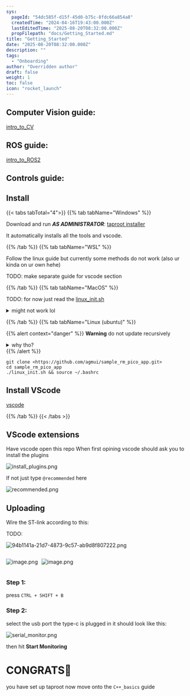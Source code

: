 ```yaml
---
sys:
  pageId: "54dc585f-d15f-45d0-b75c-8fdc66a854a8"
  createdTime: "2024-04-16T19:43:00.000Z"
  lastEditedTime: "2025-08-20T08:32:00.000Z"
  propFilepath: "docs/Getting_Started.md"
title: "Getting_Started"
date: "2025-08-20T08:32:00.000Z"
description: ""
tags:
  - "Onboarding"
author: "Overridden author"
draft: false
weight: 1
toc: false
icon: "rocket_launch"
---
```


## Computer Vision guide:

[intro_to_CV](https://agmui.github.io/notion2hugo_test/docs/guides/intro_to_cv/cv_setup/)

## ROS guide:

[intro_to_ROS2](https://agmui.github.io/notion2hugo_test/docs/guides/intro_to_ros2/getting-started-with-ros2/)

## Controls guide:

## Install

{{< tabs tabTotal="4">}}
{{% tab tabName="Windows" %}}

Download and run _**AS ADMINISTRATOR**_: [taproot installer](https://github.com/Thornbots/TeachingFreshies/releases/tag/1.0)

It automatically installs all the tools and vscode.

{{% /tab %}}
{{% tab tabName="WSL" %}}

Follow the linux guide but currently some methods do not work (also ur kinda on ur own hehe)

TODO: make separate guide for vscode section

{{% /tab %}}
{{% tab tabName="MacOS" %}}

TODO: for now just read the [linux_init.sh](https://github.com/agmui/sample_rm_pico_app/blob/main/linux_init.sh)

<details>
<summary>might not work lol</summary>

`brew install libusb pkg-config`

Next install: [vscode](https://code.visualstudio.com/Download)

</details>

{{% /tab %}}
{{% tab tabName="Linux (ubuntu)" %}}

{{% alert context="danger" %}}
**Warning** do not update recursively
<details>
<summary>why tho?</summary>
There are some submodules that may go on for a while (like tinyusb) and I highly
recommend you don't need to get them.
If you want to see what submodules I update just look in `linux_init.sh`
</details>
{{% /alert %}}

```shell
git clone <https://github.com/agmui/sample_rm_pico_app.git>
cd sample_rm_pico_app
./linux_init.sh && source ~/.bashrc
```

## Install VScode

[vscode](https://code.visualstudio.com/Download)

{{% /tab %}}
{{< /tabs >}}

## VScode extensions

Have vscode open this repo
When first opining vscode should ask you to install the plugins

![install_plugins.png](https://prod-files-secure.s3.us-west-2.amazonaws.com/d518164a-d88e-44d1-a4ee-3adb3bd8bce0/89bd30f0-1825-4e77-867b-0a41ce370880/install_plugins.png?X-Amz-Algorithm=AWS4-HMAC-SHA256&X-Amz-Content-Sha256=UNSIGNED-PAYLOAD&X-Amz-Credential=ASIAZI2LB4663J57MLHO%2F20251005%2Fus-west-2%2Fs3%2Faws4_request&X-Amz-Date=20251005T013821Z&X-Amz-Expires=3600&X-Amz-Security-Token=IQoJb3JpZ2luX2VjENH%2F%2F%2F%2F%2F%2F%2F%2F%2F%2FwEaCXVzLXdlc3QtMiJGMEQCIDRPgFwpoZF5DsXKxvr6tECGN3RqeqMFRiDocpMaHPCGAiA97Wt4bXmJ%2BwrLy%2Bmp7ECpB51BDliJlNGegKDycIA4nCr%2FAwhpEAAaDDYzNzQyMzE4MzgwNSIMr1wHgJk27aglbwsjKtwDr3%2FDWhe1iiQoozIxfBhdGUoz0ennW70XnAYbLQDaiaSuJq9YZeMiBAQRkELp%2B%2FUfOP4E2G8PEYihcul4GUhlWXOU0%2FW6a%2BODMJtL8hrRtASWvjgF2hBifbufh9oztASzse6Xng6sSYRuYhkBSnHu%2FYZw1UXBmpy4GTHhusyxhcjpYgal9hgB1gR5qYGPIjKSH9AlJmLglOiDbmvXCDB7gvrK7JkR6%2BrT%2F4cRm3CmEuk6sKrxUc%2FamIUfMfhg1iY0YvuASm4DBI%2FAk3hIrU9MJuCfel6maJWcVSkixE9zr5QAbJV%2BlO1PrTk22ag9f3S1Z4Jwq1gadBRHMG0wfoPG%2Fa1hE5hYPJft%2FxSdvNY4A23yJwep1VXKowUp1fLZePOmfmqHhuYz9wSj7z0oKwRvp8YQKralU%2FKdLxlbn6hbNi7VSKsc%2BUKhe%2BdDk30mo1ALQbYOGJ6oa1kQYbcObquS41cJ%2BUGilG3MvkQIF3HIchUIgtINQjYJc%2F0IDPd0w3pXgPS1KT3RWBim0k91GKQa1J%2FVUeumy4i%2FSn0a1HCcWBemGsEvM9xjy9A7Dylc3IqxQWHbW4cYPc0%2B%2FYJrRy4td5ke%2BybpxuC5hbuOA1uRFSaxYdgy4nqYcaMKs2sw6PSGxwY6pgFISM6BTLBiSMtNgccnULZIpaHPeok0sC%2BqRa0BFjrWax88J0ADVtvXXYmx1uep7Gds0S3zno6IhoIxhjD5MVBvEBivm1NEn13px7CSyNssgi5ayIAqlTlsDHoXejTovYVJztFt4Y%2FHmD2jo9OAI4qFaqEFutnqPDKMldkHXz1hzp7%2FZAGOsAmN2RACa6V2CblekaEbIPYFLNk98xlXea5XngXrT01w&X-Amz-Signature=d6505c66daf32e96c12aad3bb37d4117181a64c66c5a56f751c9fad21ccb7cf4&X-Amz-SignedHeaders=host&x-amz-checksum-mode=ENABLED&x-id=GetObject)

If not just type `@recommended` here  

![recommended.png](https://prod-files-secure.s3.us-west-2.amazonaws.com/d518164a-d88e-44d1-a4ee-3adb3bd8bce0/61e661e9-5d85-4dfc-be0d-8d2097a5e793/recommended.png?X-Amz-Algorithm=AWS4-HMAC-SHA256&X-Amz-Content-Sha256=UNSIGNED-PAYLOAD&X-Amz-Credential=ASIAZI2LB4663J57MLHO%2F20251005%2Fus-west-2%2Fs3%2Faws4_request&X-Amz-Date=20251005T013821Z&X-Amz-Expires=3600&X-Amz-Security-Token=IQoJb3JpZ2luX2VjENH%2F%2F%2F%2F%2F%2F%2F%2F%2F%2FwEaCXVzLXdlc3QtMiJGMEQCIDRPgFwpoZF5DsXKxvr6tECGN3RqeqMFRiDocpMaHPCGAiA97Wt4bXmJ%2BwrLy%2Bmp7ECpB51BDliJlNGegKDycIA4nCr%2FAwhpEAAaDDYzNzQyMzE4MzgwNSIMr1wHgJk27aglbwsjKtwDr3%2FDWhe1iiQoozIxfBhdGUoz0ennW70XnAYbLQDaiaSuJq9YZeMiBAQRkELp%2B%2FUfOP4E2G8PEYihcul4GUhlWXOU0%2FW6a%2BODMJtL8hrRtASWvjgF2hBifbufh9oztASzse6Xng6sSYRuYhkBSnHu%2FYZw1UXBmpy4GTHhusyxhcjpYgal9hgB1gR5qYGPIjKSH9AlJmLglOiDbmvXCDB7gvrK7JkR6%2BrT%2F4cRm3CmEuk6sKrxUc%2FamIUfMfhg1iY0YvuASm4DBI%2FAk3hIrU9MJuCfel6maJWcVSkixE9zr5QAbJV%2BlO1PrTk22ag9f3S1Z4Jwq1gadBRHMG0wfoPG%2Fa1hE5hYPJft%2FxSdvNY4A23yJwep1VXKowUp1fLZePOmfmqHhuYz9wSj7z0oKwRvp8YQKralU%2FKdLxlbn6hbNi7VSKsc%2BUKhe%2BdDk30mo1ALQbYOGJ6oa1kQYbcObquS41cJ%2BUGilG3MvkQIF3HIchUIgtINQjYJc%2F0IDPd0w3pXgPS1KT3RWBim0k91GKQa1J%2FVUeumy4i%2FSn0a1HCcWBemGsEvM9xjy9A7Dylc3IqxQWHbW4cYPc0%2B%2FYJrRy4td5ke%2BybpxuC5hbuOA1uRFSaxYdgy4nqYcaMKs2sw6PSGxwY6pgFISM6BTLBiSMtNgccnULZIpaHPeok0sC%2BqRa0BFjrWax88J0ADVtvXXYmx1uep7Gds0S3zno6IhoIxhjD5MVBvEBivm1NEn13px7CSyNssgi5ayIAqlTlsDHoXejTovYVJztFt4Y%2FHmD2jo9OAI4qFaqEFutnqPDKMldkHXz1hzp7%2FZAGOsAmN2RACa6V2CblekaEbIPYFLNk98xlXea5XngXrT01w&X-Amz-Signature=9f9389b165865aa0f7016fa5683c4bc6ae6404dd033ecfd2cc89bd4e85134cd9&X-Amz-SignedHeaders=host&x-amz-checksum-mode=ENABLED&x-id=GetObject)

## Uploading

Wire the ST-link according to this:

TODO:

![94b1141a-21d7-4873-9c57-ab9d8f807222.png](https://prod-files-secure.s3.us-west-2.amazonaws.com/d518164a-d88e-44d1-a4ee-3adb3bd8bce0/e5fad17d-ab82-4300-9f4c-505ab4b1202c/94b1141a-21d7-4873-9c57-ab9d8f807222.png?X-Amz-Algorithm=AWS4-HMAC-SHA256&X-Amz-Content-Sha256=UNSIGNED-PAYLOAD&X-Amz-Credential=ASIAZI2LB4663J57MLHO%2F20251005%2Fus-west-2%2Fs3%2Faws4_request&X-Amz-Date=20251005T013821Z&X-Amz-Expires=3600&X-Amz-Security-Token=IQoJb3JpZ2luX2VjENH%2F%2F%2F%2F%2F%2F%2F%2F%2F%2FwEaCXVzLXdlc3QtMiJGMEQCIDRPgFwpoZF5DsXKxvr6tECGN3RqeqMFRiDocpMaHPCGAiA97Wt4bXmJ%2BwrLy%2Bmp7ECpB51BDliJlNGegKDycIA4nCr%2FAwhpEAAaDDYzNzQyMzE4MzgwNSIMr1wHgJk27aglbwsjKtwDr3%2FDWhe1iiQoozIxfBhdGUoz0ennW70XnAYbLQDaiaSuJq9YZeMiBAQRkELp%2B%2FUfOP4E2G8PEYihcul4GUhlWXOU0%2FW6a%2BODMJtL8hrRtASWvjgF2hBifbufh9oztASzse6Xng6sSYRuYhkBSnHu%2FYZw1UXBmpy4GTHhusyxhcjpYgal9hgB1gR5qYGPIjKSH9AlJmLglOiDbmvXCDB7gvrK7JkR6%2BrT%2F4cRm3CmEuk6sKrxUc%2FamIUfMfhg1iY0YvuASm4DBI%2FAk3hIrU9MJuCfel6maJWcVSkixE9zr5QAbJV%2BlO1PrTk22ag9f3S1Z4Jwq1gadBRHMG0wfoPG%2Fa1hE5hYPJft%2FxSdvNY4A23yJwep1VXKowUp1fLZePOmfmqHhuYz9wSj7z0oKwRvp8YQKralU%2FKdLxlbn6hbNi7VSKsc%2BUKhe%2BdDk30mo1ALQbYOGJ6oa1kQYbcObquS41cJ%2BUGilG3MvkQIF3HIchUIgtINQjYJc%2F0IDPd0w3pXgPS1KT3RWBim0k91GKQa1J%2FVUeumy4i%2FSn0a1HCcWBemGsEvM9xjy9A7Dylc3IqxQWHbW4cYPc0%2B%2FYJrRy4td5ke%2BybpxuC5hbuOA1uRFSaxYdgy4nqYcaMKs2sw6PSGxwY6pgFISM6BTLBiSMtNgccnULZIpaHPeok0sC%2BqRa0BFjrWax88J0ADVtvXXYmx1uep7Gds0S3zno6IhoIxhjD5MVBvEBivm1NEn13px7CSyNssgi5ayIAqlTlsDHoXejTovYVJztFt4Y%2FHmD2jo9OAI4qFaqEFutnqPDKMldkHXz1hzp7%2FZAGOsAmN2RACa6V2CblekaEbIPYFLNk98xlXea5XngXrT01w&X-Amz-Signature=cb53369f4c20242e38cc3183387272bbda02f93b91e6044c872db8afec3dd186&X-Amz-SignedHeaders=host&x-amz-checksum-mode=ENABLED&x-id=GetObject)

<div style="display: flex;flex-direction: row; column-gap:10px; justify-content: left;">
<div>

![image.png](https://prod-files-secure.s3.us-west-2.amazonaws.com/d518164a-d88e-44d1-a4ee-3adb3bd8bce0/210ecb78-1116-4d7b-b9b7-2292f66fa2c2/image.png?X-Amz-Algorithm=AWS4-HMAC-SHA256&X-Amz-Content-Sha256=UNSIGNED-PAYLOAD&X-Amz-Credential=ASIAZI2LB4663TLRPH6B%2F20251005%2Fus-west-2%2Fs3%2Faws4_request&X-Amz-Date=20251005T013823Z&X-Amz-Expires=3600&X-Amz-Security-Token=IQoJb3JpZ2luX2VjENH%2F%2F%2F%2F%2F%2F%2F%2F%2F%2FwEaCXVzLXdlc3QtMiJGMEQCIC3gdx87WK2hu3BUMMjzx9ne0rKaNTnqRnqKJIoEZDQfAiAo3V8dcmVnrzIXv0hgmzEK0heA3%2FiQDS96%2FIPHnpOzyir%2FAwhpEAAaDDYzNzQyMzE4MzgwNSIMMcKb0h60E6o4ZASsKtwDH9vGZyQ1TIU5w3UK7qTAksPOOILW6cVlIC2JBQt6DN4tQtHAcMqr8jJVqOsPsSZBOT%2FPLvnZRb9mLtm9TkbqvMQ0%2BzGGH%2FKIZPQPtKsxfUrPzclNWsbDuMyaXXT%2FE6se3AUUUHCTTm5F4rNJxn0nx39L6u8FE6CbOBmsR7cd6NwhT9SgDAnDt5HlRZzhnTMhTQHOptRsL8wiVRUmPDkxfl8M7RiJuoviNsKyOGn9oZO7%2FedxnWxT%2FeMmF3YWxoo85nGn5ly0Se24l53H5gh27EP%2F6y8UM%2F7w6x69xOJhBFbCpBGnw5srN8i91BUHTS7XvgJMqTv6OSpdcmcL9YY9EMqmrCRx8E%2FkBUQPB%2F28Q3q9NmVzIqej%2FhOXZIQIbQ8LryLmtnZHs8GO5oS1wO9uTKGwxaKsa8wQg0W691bod1e0UPxWLW6NiFT7FPILEOjTwIWCcUPIGcCAGG%2BaqzUI2oY7k6FVIwpRbgzGzAa6t2oaqtq9U%2Fvvtk7yWn9Cu0Ijzg2AYqarDvcnxX8ZqOfuSZ9wxfsWgdNLndvDPdvr%2Fq46RT94EdjjIMQQK5liEiEZd97zgRFGQ6m6ggcKY8vdQTau%2FPSaXxkn59HO1KmX910qrBqMwL2pjb2bj5Uwi%2FWGxwY6pgF0mYX5cbCLzgYqVLTN7UJGhWvzeijHU7MFyUMQa98mBNoxiwFITH8AGbZ4Ak22%2BuyvWsivPWM%2BIYuyOxi0AMv1%2FYop3W%2Fhl%2BP1hkK%2FDAfl5%2FgcUvhMUym61TQdJ5zhz6RI6MG7QJp57QV4AVwp5O6qJXFXYiLjePl%2FUtBoOpdZADCRRNmrs7z4iUnYZgrdcFM%2Fb0ZnAZb5vlwdVg8x9txhC8pF4VxX&X-Amz-Signature=691bc0218eb3ff6ebf5f1a9336164e488d7497e1aaf069658c59df3b568dee5f&X-Amz-SignedHeaders=host&x-amz-checksum-mode=ENABLED&x-id=GetObject)

</div>
<div>

![image.png](https://prod-files-secure.s3.us-west-2.amazonaws.com/d518164a-d88e-44d1-a4ee-3adb3bd8bce0/33a0fd0f-8ca6-4a86-8e09-26e95ded1fff/image.png?X-Amz-Algorithm=AWS4-HMAC-SHA256&X-Amz-Content-Sha256=UNSIGNED-PAYLOAD&X-Amz-Credential=ASIAZI2LB4666WWVLMVN%2F20251005%2Fus-west-2%2Fs3%2Faws4_request&X-Amz-Date=20251005T013823Z&X-Amz-Expires=3600&X-Amz-Security-Token=IQoJb3JpZ2luX2VjENH%2F%2F%2F%2F%2F%2F%2F%2F%2F%2FwEaCXVzLXdlc3QtMiJHMEUCIHzgK2OiuV98RsFDfJpiIGS4rWVOlFjJ8%2FK1xhvfhqooAiEAk2gcV%2FVxwALgDOGldCdMEGzwUoJzjvV3QiwZnveQwQMq%2FwMIaRAAGgw2Mzc0MjMxODM4MDUiDHX3jy1fJowkj3Yh8yrcA8hIOF2jhvB0qL%2FX6m3F8LQv7Rg1s%2Bu%2FxWsLM4fpT%2F4s%2BbSOjsIkxt%2FzvWAY03Tjb2w2N6b6jWVbJzKt34Fuotn1nBBaQbQg0YCVdFYmIO96pzPbbbx%2BZh57DEVfI0qSms4spOYxtW3N7YnlHlxtuHtJwXhE5mKED0EwKL92cPhOHfWrNf8%2BxhLIXs4CkJv5M1F3o3KDrrnqXkJc0gpnAKt%2FCntuPxZXXAe3ZVGNPwHyhi8mrL541p%2B5WCni8ulYe60C5LnpOaQukhUrJYk33wKdSXMIzFtIb%2B8b0edpv85sMruTk88gdkM3tzhwYALCr05dSscKOkV%2Bt3FWS01YylAAyMoCwHdfO7iYJfqoXP8hz6e1fxwNbBnjXMaFPnrvcSz3d2LC7bLUqc8DDHtmpruDvsDjRWV92DP0EcDMO145bZ1KRWj4XPzQGKn9AnUOQus4aDze9S2fDOVP6hKur4C0zCnNxxPirRTm2WpFcw1Cs16v%2BIl1RXhyurKyvLlKVpkvq7%2F3%2FHvAObpn%2FR4Hfj25TKtC8%2FZL2fNXxnWLcIg%2FQWCcSUjydxEe3jXAEfr8bmzaiFrCuSWohjfOKHyy86DIc3wmzqkrgXpLs5grD36kz%2F0o6nNYH5QqwRuJMOr0hscGOqUB%2Bydu4ZtIyxs5kpjuvfObwHaoNLrQ4HV0pSz%2FblYjwxWKR1IZzCZOcQLTuD8eJ%2F6lwldMv%2BBz9UUnOxMqKNCjQW0x3xJjUu5NE591Q%2Fa%2BSySGkA6ZcF0XsQAQXycJb6Cgg9ThzFdudQPxZ4Q%2FntSONrWPTCbZAbbWs%2F7bqM7du%2BdrCpAcHGb0v%2B%2BDmnUqvSHhArTeGDCBi1f2XwSkw73dnrXrPaeD&X-Amz-Signature=166a8d9e246a5b6ee0162b6da49e645c34f2448c89a474f54d4a2c9afb83b6b1&X-Amz-SignedHeaders=host&x-amz-checksum-mode=ENABLED&x-id=GetObject)

</div>
</div>

### Step 1:

press `CTRL + SHIFT + B`

### Step 2:

select the usb port the type-c is plugged in it should look like this:

![serial_monitor.png](https://prod-files-secure.s3.us-west-2.amazonaws.com/d518164a-d88e-44d1-a4ee-3adb3bd8bce0/f03f4774-05d4-4393-b6a0-d5efb6d315ab/serial_monitor.png?X-Amz-Algorithm=AWS4-HMAC-SHA256&X-Amz-Content-Sha256=UNSIGNED-PAYLOAD&X-Amz-Credential=ASIAZI2LB4663J57MLHO%2F20251005%2Fus-west-2%2Fs3%2Faws4_request&X-Amz-Date=20251005T013821Z&X-Amz-Expires=3600&X-Amz-Security-Token=IQoJb3JpZ2luX2VjENH%2F%2F%2F%2F%2F%2F%2F%2F%2F%2FwEaCXVzLXdlc3QtMiJGMEQCIDRPgFwpoZF5DsXKxvr6tECGN3RqeqMFRiDocpMaHPCGAiA97Wt4bXmJ%2BwrLy%2Bmp7ECpB51BDliJlNGegKDycIA4nCr%2FAwhpEAAaDDYzNzQyMzE4MzgwNSIMr1wHgJk27aglbwsjKtwDr3%2FDWhe1iiQoozIxfBhdGUoz0ennW70XnAYbLQDaiaSuJq9YZeMiBAQRkELp%2B%2FUfOP4E2G8PEYihcul4GUhlWXOU0%2FW6a%2BODMJtL8hrRtASWvjgF2hBifbufh9oztASzse6Xng6sSYRuYhkBSnHu%2FYZw1UXBmpy4GTHhusyxhcjpYgal9hgB1gR5qYGPIjKSH9AlJmLglOiDbmvXCDB7gvrK7JkR6%2BrT%2F4cRm3CmEuk6sKrxUc%2FamIUfMfhg1iY0YvuASm4DBI%2FAk3hIrU9MJuCfel6maJWcVSkixE9zr5QAbJV%2BlO1PrTk22ag9f3S1Z4Jwq1gadBRHMG0wfoPG%2Fa1hE5hYPJft%2FxSdvNY4A23yJwep1VXKowUp1fLZePOmfmqHhuYz9wSj7z0oKwRvp8YQKralU%2FKdLxlbn6hbNi7VSKsc%2BUKhe%2BdDk30mo1ALQbYOGJ6oa1kQYbcObquS41cJ%2BUGilG3MvkQIF3HIchUIgtINQjYJc%2F0IDPd0w3pXgPS1KT3RWBim0k91GKQa1J%2FVUeumy4i%2FSn0a1HCcWBemGsEvM9xjy9A7Dylc3IqxQWHbW4cYPc0%2B%2FYJrRy4td5ke%2BybpxuC5hbuOA1uRFSaxYdgy4nqYcaMKs2sw6PSGxwY6pgFISM6BTLBiSMtNgccnULZIpaHPeok0sC%2BqRa0BFjrWax88J0ADVtvXXYmx1uep7Gds0S3zno6IhoIxhjD5MVBvEBivm1NEn13px7CSyNssgi5ayIAqlTlsDHoXejTovYVJztFt4Y%2FHmD2jo9OAI4qFaqEFutnqPDKMldkHXz1hzp7%2FZAGOsAmN2RACa6V2CblekaEbIPYFLNk98xlXea5XngXrT01w&X-Amz-Signature=e52eb5bdb1a3e38f8bb4b889688612d6bbd09837202f24ff46822d42a5b371d8&X-Amz-SignedHeaders=host&x-amz-checksum-mode=ENABLED&x-id=GetObject)

then hit **Start Monitoring**

# CONGRATS🎉

you have set up taproot now move onto the `C++_basics` guide

